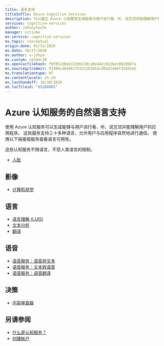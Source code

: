 ```yaml
---
title: 语言支持
titleSuffix: Azure Cognitive Services
description: 可以通过 Azure 认知服务生成能够与用户进行看、听、说交流并能理解用户的应用程序。 这些服务支持三十多种语言，允许用户与应用程序自然地进行通信。
services: cognitive-services
author: Johnnytechn
manager: nitinme
ms.service: cognitive-services
ms.topic: conceptual
origin.date: 03/31/2020
ms.date: 10/27/2020
ms.author: v-johya
ms.custom: seodec18
ms.openlocfilehash: f9f851d6eb32206238ca0e442c922bec0020667a
ms.sourcegitcommit: 93309cd649b17b3312b3b52cd9ad1de6f3542beb
ms.translationtype: HT
ms.contentlocale: zh-CN
ms.lasthandoff: 10/30/2020
ms.locfileid: "93104065"
---
```

# <a name="natural-language-support-for-azure-cognitive-services"></a>Azure 认知服务的自然语言支持

使用 Azure 认知服务可以生成能够与用户进行看、听、说交流并能理解用户的应用程序。 这些服务支持三十多种语言，允许用户与应用程序自然地进行通信。 使用以下链接按服务查看语言可用性。

这些认知服务不限语言，不受人类语言的限制。

* [人脸](./face/index.yml)
## <a name="vision"></a>影像

* [计算机视觉](./computer-vision/language-support.md)

## <a name="language"></a>语言

* [语言理解 (LUIS)](./luis/luis-supported-languages.md)
* [文本分析](./text-analytics/text-analytics-supported-languages.md)
* [翻译](./translator/languages.md)

## <a name="speech"></a>语音

* [语音服务：语音转文本](./speech-service/supported-languages.md#speech-to-text)
* [语音服务：文本转语音](./speech-service/supported-languages.md#text-to-speech)
* [语音服务：语音翻译](./speech-service/supported-languages.md#speech-translation)

## <a name="decision"></a>决策

* [内容审查器](./content-moderator/text-moderation-api-languages.md)

## <a name="see-also"></a>另请参阅

* [什么是认知服务？](welcome.md)
* [创建帐户](cognitive-services-apis-create-account.md)

